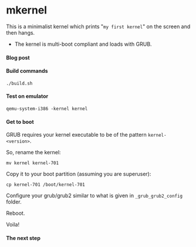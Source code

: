 mkernel
=======

This is a minimalist kernel which prints "`my first kernel`" on the screen and then hangs.

* The kernel is multi-boot compliant and loads with GRUB.


#### Blog post ####


#### Build commands ####
```
./build.sh    
```
#### Test on emulator ####
```
qemu-system-i386 -kernel kernel
```

#### Get to boot ####
GRUB requires your kernel executable to be of the pattern `kernel-<version>`.

So, rename the kernel:

```
mv kernel kernel-701
```

Copy it to your boot partition (assuming you are superuser):

```
cp kernel-701 /boot/kernel-701
```

Configure your grub/grub2 similar to what is given in `_grub_grub2_config` folder.

Reboot.

Voila!


#### The next step ####
